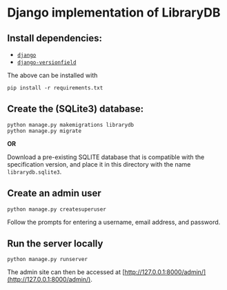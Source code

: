 # Django implementation of LibraryDB

## Install dependencies:

- [`django`](https://pypi.org/project/django/)
- [`django-versionfield`](https://pypi.org/project/django-versionfield/)

The above can be installed with
```
pip install -r requirements.txt
```

## Create the (SQLite3) database:

```
python manage.py makemigrations librarydb
python manage.py migrate
```
**OR**

Download a pre-existing SQLITE database that is compatible with the specification version, and place it in this directory with the name `librarydb.sqlite3`.

## Create an admin user

```
python manage.py createsuperuser
```
Follow the prompts for entering a username, email address, and password.

## Run the server locally

```
python manage.py runserver
```

The admin site can then be accessed at [http://127.0.0.1:8000/admin/](http://127.0.0.1:8000/admin/).
